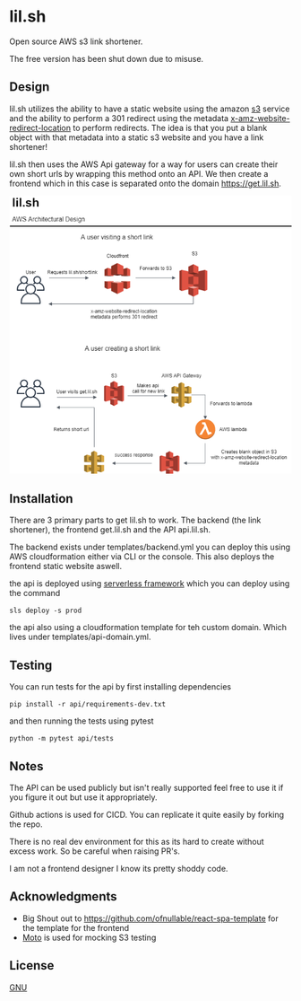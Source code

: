 # lil.sh
Open source AWS s3 link shortener. 

The free version has been shut down due to misuse.

## Design

lil.sh utilizes the ability to have a static website using the amazon [s3](https://aws.amazon.com/s3/) service and
the ability to perform a 301 redirect using the metadata [x-amz-website-redirect-location](https://docs.aws.amazon.com/AmazonS3/latest/dev/how-to-page-redirect.html)
to perform redirects. The idea is that you put a blank object with that metadata into a static s3 website and
you have a link shortener!

lil.sh then uses the AWS Api gateway for a way for users can create their own short urls by wrapping this method
onto an API. We then create a frontend which in this case is separated onto the domain https://get.lil.sh.

![Design](./docs/lil.sh-diagram.png)

## Installation

There are 3 primary parts to get lil.sh to work. The backend (the link shortener), the frontend get.lil.sh and the API api.lil.sh.

The backend exists under templates/backend.yml you can deploy this using AWS cloudformation either via CLI or the console. This also deploys
the frontend static website aswell.

the api is deployed using [serverless framework](https://www.serverless.com/) which you can deploy using the command

```shell script
sls deploy -s prod
```

the api also using a cloudformation template for teh custom domain. Which lives under templates/api-domain.yml.


## Testing

You can run tests for the api by first installing dependencies

```shell script
pip install -r api/requirements-dev.txt
```

and then running the tests using pytest

```shell script
python -m pytest api/tests
```


## Notes

The API can be used publicly but isn't really supported feel free to use it if you figure it out
but use it appropriately.

Github actions is used for CICD. You can replicate it quite easily by forking the repo.

There is no real dev environment for this as its hard to create without excess work. So be careful when raising PR's.

I am not a frontend designer I know its pretty shoddy code.

## Acknowledgments

- Big Shout out to https://github.com/ofnullable/react-spa-template for the template for the frontend
- [Moto](https://github.com/spulec/moto) is used for mocking S3 testing

## License


[GNU](https://choosealicense.com/licenses/gpl-3.0/)
